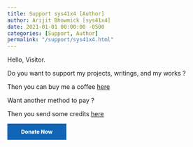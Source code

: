 ```yaml
---
title: Support sys41x4 [Author]
author: Arijit Bhowmick [sys41x4]
date: 2021-01-01 00:00:00 -0500
categories: [Support, Author]
permalink: "/support/sys41x4.html"
---
```


Hello, Visitor.

Do you want to support my projects, writings, and my works ?

Then you can buy me a coffee <a href="https://www.buymeacoffee.com/sys41x4" target="_blank">here</a>

Want another method to pay ?

Then you send some credits <a href="https://pmny.in/eIeK6vaWYFL9" target="_blank">here</a>
<div> <a style=" width: 135px; background-color: #1065B7; text-align: center; font-weight: 800; padding: 11px 0px; color: white; font-size: 12px; display: inline-block; text-decoration: none; " href='https://pmny.in/eIeK6vaWYFL9'  target="_blank" > Donate Now </a> </div>
